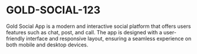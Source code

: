 # GOLD-SOCIAL-123
Gold Social App is a modern and interactive social platform that offers users features such as chat, post, and call. The app is designed with a user-friendly interface and responsive layout, ensuring a seamless experience on both mobile and desktop devices.
